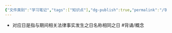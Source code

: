 ```yaml
---
{"文件类别":"学习笔记","tags":["知识点"],"dg-publish":true,"permalink":"/学习笔记studyup/知识点cheese/对应日/","dgPassFrontmatter":true,"created":"2024-09-18T20:24:48.219+08:00","updated":"2024-09-18T20:25:15.667+08:00"}
---
```


- 对应日是指与期间相关法律事实发生之日名称相同之日 #背诵/概念 